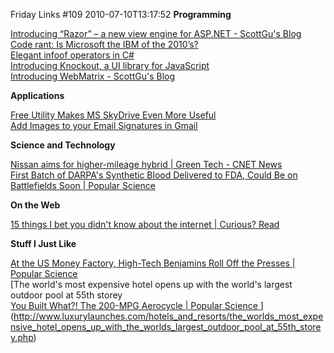 Friday Links #109
2010-07-10T13:17:52
**Programming**

[Introducing “Razor” – a new view engine for ASP.NET - ScottGu's Blog](http://weblogs.asp.net/scottgu/archive/2010/07/02/introducing-razor.aspx)   
[Code rant: Is Microsoft the IBM of the 2010’s?](http://mikehadlow.blogspot.com/2010/06/is-microsoft-ibm-of-2010s.html?utm_source=feedburner&utm_medium=feed&utm_campaign=Feed%3A+CodeRant+%28Code+rant%29)   
[Elegant infoof operators in C#](http://codebetter.com/blogs/patricksmacchia/archive/2010/06/28/elegant-infoof-operators-in-c-read-info-of.aspx?utm_source=feedburner&utm_medium=feed&utm_campaign=Feed%3A+CodeBetter+%28CodeBetter.Com%29)   
[Introducing Knockout, a UI library for JavaScript](http://blog.stevensanderson.com/2010/07/05/introducing-knockout-a-ui-library-for-javascript/?utm_source=feedburner&utm_medium=feed&utm_campaign=Feed%3A+SteveCodeville+%28Steve+%40+Codeville%29&utm_content=Google+Reader)   
[Introducing WebMatrix - ScottGu's Blog](http://weblogs.asp.net/scottgu/archive/2010/07/06/introducing-webmatrix.aspx)

**Applications**

[Free Utility Makes MS SkyDrive Even More Useful](http://www.techsupportalert.com/cdn/free-utility-makes-ms-skydrive-even-more-useful.htm)   
[Add Images to your Email Signatures in Gmail](http://www.labnol.org/internet/add-images-in-gmail-signature/13964/)

**Science and Technology**

[Nissan aims for higher-mileage hybrid | Green Tech - CNET News](http://news.cnet.com/8301-11128_3-20009695-54.html?part=rss&subj=news&tag=2547-1_3-0-20)   
[First Batch of DARPA's Synthetic Blood Delivered to FDA, Could Be on Battlefields Soon | Popular Science](http://www.popsci.com/technology/article/2010-07/darpas-synthetic-blood-flows-lab-fda-could-be-battlefields-soon)

**On the Web**

[15 things I bet you didn't know about the internet | Curious? Read](http://www.curiousread.com/2010/07/15-things-i-bet-you-didnt-know-about.html?utm_source=feedburner&utm_medium=feed&utm_campaign=Feed%3A+CuriousRead+%28Curious+Read%29)

**Stuff I Just Like**

[At the US Money Factory, High-Tech Benjamins Roll Off the Presses | Popular Science](http://www.popsci.com/technology/article/2010-07/take-virtual-tour-us-money-factory-where-future-currency-made)   
[The world's most expensive hotel opens up with the world's largest outdoor pool at 55th storey   
[You Built What?! The 200-MPG Aerocycle | Popular Science ](http://www.popsci.com/diy/article/2010-06/you-built-what-aerocycle)](http://www.luxurylaunches.com/hotels_and_resorts/the_worlds_most_expensive_hotel_opens_up_with_the_worlds_largest_outdoor_pool_at_55th_storey.php)
